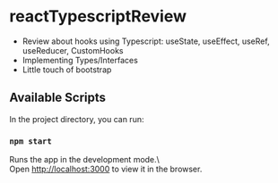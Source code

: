 # reactTypescriptReview

- Review about hooks using Typescript: useState, useEffect, useRef, useReducer, CustomHooks
- Implementing Types/Interfaces
- Little touch of bootstrap
## Available Scripts

In the project directory, you can run:

### `npm start`

Runs the app in the development mode.\  
Open [http://localhost:3000](http://localhost:3000) to view it in the browser.


